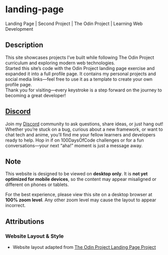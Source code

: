 # landing-page
Landing Page | Second Project | The Odin Project | Learning Web Development
## Description
This site showcases projects I’ve built while following The Odin Project curriculum and exploring modern web technologies.  
Started this site’s code with the Odin Project landing page exercise and expanded it into a full profile page. It contains my personal projects and social media links—feel free to use it as a template to create your own profile page.  
Thank you for visiting—every keystroke is a step forward on the journey to becoming a great developer!
## [Discord](https://discord.gg/GFbCfBw36z)
Join my [Discord](https://discord.gg/GFbCfBw36z) community to ask questions, share ideas, or just hang out! Whether you’re stuck on a bug, curious about a new framework, or want to chat tech and anime, you’ll find me your fellow learners and developers ready to help. Hop in if on 100DaysOfCode challenges or for a fun conversations—your next “aha!” moment is just a message away.
## Note
This website is designed to be viewed on __desktop only__.
It is __not yet optimized for mobile devices__, so the content may appear misaligned or different on phones or tablets.

For the best experience, please view this site on a desktop browser at __100% zoom level__. Any other zoom level may cause the layout to appear incorrect.

## Attributions
### Website Layout & Style
- Website layout adapted from [The Odin Project Landing Page Project](https://www.theodinproject.com/lessons/foundations-landing-page) 